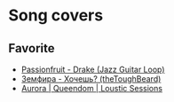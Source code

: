 # Song covers

## Favorite

- [Passionfruit - Drake (Jazz Guitar Loop)](https://www.youtube.com/watch?v=KK26ueQ5hEg)
- [Земфира - Хочешь? (theToughBeard)](https://www.youtube.com/watch?v=4gS4tDcmTZw)
- [Aurora | Queendom | Loustic Sessions](https://www.youtube.com/watch?v=uM8Wqfv5Jw8)
